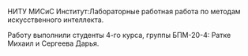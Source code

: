 НИТУ МИСиС Институт:Лабораторные работная работа по методам искусственного интеллекта.

Работу выполнили студенты 4-го курса, группы БПМ-20-4: Ратке Михаил и Сергеева Дарья.